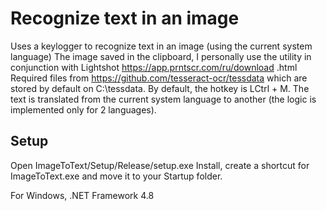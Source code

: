 # Recognize text in an image
Uses a keylogger to recognize text in an image (using the current system language)
The image saved in the clipboard, I personally use the utility in conjunction with Lightshot https://app.prntscr.com/ru/download .html
Required files from https://github.com/tesseract-ocr/tessdata which are stored by default on C:\tessdata.
By default, the hotkey is LCtrl + M.
The text is translated from the current system language to another (the logic is implemented only for 2 languages).

## Setup
Open ImageToText/Setup/Release/setup.exe
Install, create a shortcut for ImageToText.exe and move it to your Startup folder.

For Windows, .NET Framework 4.8

